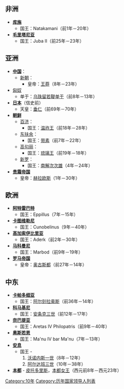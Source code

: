 ## 非洲

  - **[库施](../Page/库施.md "wikilink")**
      - 国王：Natakamani（前1年－20年）
  - **[毛里塔尼亚](../Page/毛里塔尼亚.md "wikilink")**
      - 国王：Juba II（前25年－23年）

## 亚洲

  - **[中国](../Page/中国.md "wikilink")**：
      - [新朝](../Page/新朝.md "wikilink")：
          - 皇帝：[王莽](../Page/王莽.md "wikilink")（8年－23年）
  - [匈奴](../Page/匈奴.md "wikilink")
      - 单于：[乌珠留若鞮单于](../Page/乌珠留若鞮单于.md "wikilink")（前8年－13年）
  - **[日本](../Page/日本.md "wikilink")**（信史前）
      - 天皇：[垂仁](../Page/垂仁天皇.md "wikilink")（前69年－70年）
  - **[朝鲜](../Page/朝鲜_\(称谓\).md "wikilink")**
      - [百济](../Page/百濟.md "wikilink")：
          - 国王：[温祚王](../Page/溫祚王.md "wikilink")（前18年－28年）
      - [东扶余](../Page/东扶余.md "wikilink")：
          - 国王：[带素](../Page/带素.md "wikilink")（前7年－22年）
      - [高句丽](../Page/高句丽.md "wikilink")：
          - 国王：[琉璃王](../Page/琉璃明王.md "wikilink")（前19年－18年）
      - [新罗](../Page/新罗.md "wikilink")：
          - 国王：[南解次次雄](../Page/南解次次雄.md "wikilink")（4年－24年）
  - **[贵霜帝国](../Page/貴霜帝國.md "wikilink")**
      - 皇帝：[赫拉欧斯](../Page/赫拉欧斯.md "wikilink")（1年－30年）

## 欧洲

  - **[阿特雷巴特](../Page/阿特雷巴特.md "wikilink")**
      - 国王：Eppillus（7年－15年）
  - **[卡图维勒尼](../Page/卡图维勒尼.md "wikilink")**
      - 国王：Cunobelinus（9年－40年）
  - **[高加索伊比里亚](../Page/高加索伊比利亞王國.md "wikilink")**
      - 国王：Aderk（前2年－30年）
  - **[马科曼尼](../Page/马科曼尼.md "wikilink")**
      - 国王：Marbod（前9年－19年）
  - **[罗马帝国](../Page/羅馬帝國.md "wikilink")**
      - 皇帝：[奥古斯都](../Page/屋大维.md "wikilink")（前27年－14年）

## 中东

  - **[卡帕多细亚](../Page/卡帕多细亚.md "wikilink")**
      - 国王：[阿尔刻拉奥斯](../Page/阿尔刻拉奥斯.md "wikilink")（前36年－14年）
  - **[科马基尼](../Page/科马基尼王国.md "wikilink")**
      - 国王：[安条克三世](../Page/安条克三世_\(科马基尼\).md "wikilink")（前12年－17年）
  - **[奈巴提亚](../Page/纳巴提.md "wikilink")**
      - 国王：Aretas IV Philopatris（前9年－40年）
  - **[奥斯若恩](../Page/奥斯若恩.md "wikilink")**
      - 国王：Ma'nu IV bar Ma'nu（7年－13年）
  - **[安息](../Page/安息_\(国家\).md "wikilink")**
      - 国王 -
        1.  [沃诺内斯一世](../Page/沃诺内斯一世.md "wikilink")（8年－12年）
        2.  [阿尔达班三世](../Page/阿尔达班三世.md "wikilink")（10年－38年）
  - **[本都](../Page/本都.md "wikilink")** -
    [皮托多里斯](../Page/皮托多里斯.md "wikilink")，[本都女王](../Page/本都统治者列表.md "wikilink")（西元前8年－西元23年）

[Category:10年](https://zh.wikipedia.org/wiki/Category:10年 "wikilink")
[Category:历年国家领导人列表](https://zh.wikipedia.org/wiki/Category:历年国家领导人列表 "wikilink")